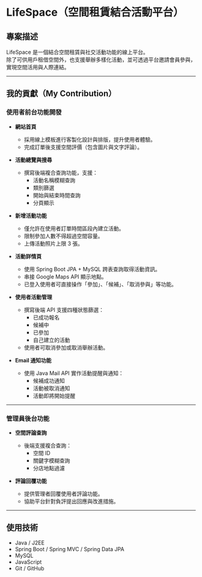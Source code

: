 # LifeSpace（空間租賃結合活動平台）

## 專案描述  
LifeSpace 是一個結合空間租賃與社交活動功能的線上平台。  
除了可供用戶租借空間外，也支援舉辦多樣化活動，並可透過平台邀請會員參與，實現空間活用與人際連結。

---

##  我的貢獻（My Contribution）

### 使用者前台功能開發

- **網站首頁**
  - 採用線上模板進行客製化設計與排版，提升使用者體驗。
  - 完成訂單後支援空間評價（包含圖片與文字評論）。

- **活動總覽與搜尋**
  - 撰寫後端複合查詢功能，支援：
    - 活動名稱模糊查詢
    - 類別篩選
    - 開始與結束時間查詢
    - 分頁顯示

- **新增活動功能**
  - 僅允許在使用者訂單時間區段內建立活動。
  - 限制參加人數不得超過空間容量。
  - 上傳活動照片上限 3 張。

- **活動詳情頁**
  - 使用 Spring Boot JPA + MySQL 跨表查詢取得活動資訊。
  - 串接 Google Maps API 顯示地點。
  - 已登入使用者可直接操作「參加」、「候補」、「取消參與」等功能。

- **使用者活動管理**
  - 撰寫後端 API 支援四種狀態篩選：
    - 已成功報名
    - 候補中
    - 已參加
    - 自己建立的活動
  - 使用者可取消參加或取消舉辦活動。

- **Email 通知功能**
  - 使用 Java Mail API 實作活動提醒與通知：
    - 候補成功通知
    - 活動被取消通知
    - 活動即將開始提醒

---

### 管理員後台功能

- **空間評論查詢**
  - 後端支援複合查詢：
    - 空間 ID
    - 關鍵字模糊查詢
    - 分店地點過濾

- **評論回覆功能**
  - 提供管理者回覆使用者評論功能。
  - 協助平台針對負評提出回應與改進措施。

---

## 使用技術

- Java / J2EE
- Spring Boot / Spring MVC / Spring Data JPA
- MySQL
- JavaScript
- Git / GitHub
